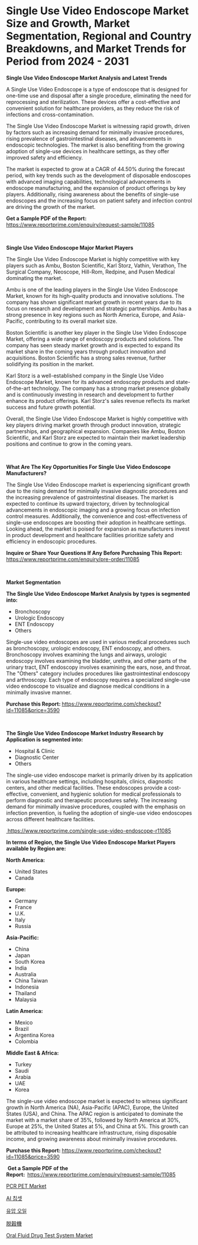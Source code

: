 <p><h1>Single Use Video Endoscope Market Size and Growth, Market Segmentation, Regional and Country Breakdowns, and Market Trends for Period from 2024 -  2031</h1></p><p><strong>Single Use Video Endoscope Market Analysis and Latest Trends</strong></p>
<p><p>A Single Use Video Endoscope is a type of endoscope that is designed for one-time use and disposal after a single procedure, eliminating the need for reprocessing and sterilization. These devices offer a cost-effective and convenient solution for healthcare providers, as they reduce the risk of infections and cross-contamination.</p><p>The Single Use Video Endoscope Market is witnessing rapid growth, driven by factors such as increasing demand for minimally invasive procedures, rising prevalence of gastrointestinal diseases, and advancements in endoscopic technologies. The market is also benefiting from the growing adoption of single-use devices in healthcare settings, as they offer improved safety and efficiency.</p><p>The market is expected to grow at a CAGR of 44.50% during the forecast period, with key trends such as the development of disposable endoscopes with advanced imaging capabilities, technological advancements in endoscope manufacturing, and the expansion of product offerings by key players. Additionally, rising awareness about the benefits of single-use endoscopes and the increasing focus on patient safety and infection control are driving the growth of the market.</p></p>
<p><strong>Get a Sample PDF of the Report:&nbsp;</strong> <a href="https://www.reportprime.com/enquiry/request-sample/11085">https://www.reportprime.com/enquiry/request-sample/11085</a></p>
<p>&nbsp;</p>
<p><strong>Single Use Video Endoscope Major Market Players</strong></p>
<p><p>The Single Use Video Endoscope Market is highly competitive with key players such as Ambu, Boston Scientific, Karl Storz, Vathin, Verathon, The Surgical Company, Neoscope, Hill-Rom, Redpine, and Pusen Medical dominating the market. </p><p>Ambu is one of the leading players in the Single Use Video Endoscope Market, known for its high-quality products and innovative solutions. The company has shown significant market growth in recent years due to its focus on research and development and strategic partnerships. Ambu has a strong presence in key regions such as North America, Europe, and Asia-Pacific, contributing to its overall market size.</p><p>Boston Scientific is another key player in the Single Use Video Endoscope Market, offering a wide range of endoscopy products and solutions. The company has seen steady market growth and is expected to expand its market share in the coming years through product innovation and acquisitions. Boston Scientific has a strong sales revenue, further solidifying its position in the market.</p><p>Karl Storz is a well-established company in the Single Use Video Endoscope Market, known for its advanced endoscopy products and state-of-the-art technology. The company has a strong market presence globally and is continuously investing in research and development to further enhance its product offerings. Karl Storz's sales revenue reflects its market success and future growth potential.</p><p>Overall, the Single Use Video Endoscope Market is highly competitive with key players driving market growth through product innovation, strategic partnerships, and geographical expansion. Companies like Ambu, Boston Scientific, and Karl Storz are expected to maintain their market leadership positions and continue to grow in the coming years.</p></p>
<p>&nbsp;</p>
<p><strong>What Are The Key Opportunities For Single Use Video Endoscope Manufacturers?</strong></p>
<p><p>The Single Use Video Endoscope market is experiencing significant growth due to the rising demand for minimally invasive diagnostic procedures and the increasing prevalence of gastrointestinal diseases. The market is expected to continue its upward trajectory, driven by technological advancements in endoscopic imaging and a growing focus on infection control measures. Additionally, the convenience and cost-effectiveness of single-use endoscopes are boosting their adoption in healthcare settings. Looking ahead, the market is poised for expansion as manufacturers invest in product development and healthcare facilities prioritize safety and efficiency in endoscopic procedures.</p></p>
<p><strong>Inquire or Share Your Questions If Any Before Purchasing This Report:</strong> <a href="https://www.reportprime.com/enquiry/pre-order/11085">https://www.reportprime.com/enquiry/pre-order/11085</a></p>
<p>&nbsp;</p>
<p><strong>Market Segmentation</strong></p>
<p><strong>The Single Use Video Endoscope Market Analysis by types is segmented into:</strong></p>
<p><ul><li>Bronchoscopy</li><li>Urologic Endoscopy</li><li>ENT Endoscopy</li><li>Others</li></ul></p>
<p><p>Single-use video endoscopes are used in various medical procedures such as bronchoscopy, urologic endoscopy, ENT endoscopy, and others. Bronchoscopy involves examining the lungs and airways, urologic endoscopy involves examining the bladder, urethra, and other parts of the urinary tract, ENT endoscopy involves examining the ears, nose, and throat. The "Others" category includes procedures like gastrointestinal endoscopy and arthroscopy. Each type of endoscopy requires a specialized single-use video endoscope to visualize and diagnose medical conditions in a minimally invasive manner.</p></p>
<p><strong>Purchase this Report:&nbsp;</strong><a href="https://www.reportprime.com/checkout?id=11085&price=3590">https://www.reportprime.com/checkout?id=11085&price=3590</a></p>
<p>&nbsp;</p>
<p><strong>The Single Use Video Endoscope Market Industry Research by Application is segmented into:</strong></p>
<p><ul><li>Hospital & Clinic</li><li>Diagnostic Center</li><li>Others</li></ul></p>
<p><p>The single-use video endoscope market is primarily driven by its application in various healthcare settings, including hospitals, clinics, diagnostic centers, and other medical facilities. These endoscopes provide a cost-effective, convenient, and hygienic solution for medical professionals to perform diagnostic and therapeutic procedures safely. The increasing demand for minimally invasive procedures, coupled with the emphasis on infection prevention, is fueling the adoption of single-use video endoscopes across different healthcare facilities.</p></p>
<p><a href="https://www.reportprime.com/single-use-video-endoscope-r11085">&nbsp;https://www.reportprime.com/single-use-video-endoscope-r11085</a></p>
<p><strong>In terms of Region, the Single Use Video Endoscope Market Players available by Region are:</strong></p>
<p>
    <p> <strong> North America: </strong>
        <ul>
            <li>United States</li>
            <li>Canada</li>
        </ul>
        </p> 
    <p> <strong> Europe: </strong>
        <ul>
            <li>Germany</li>
            <li>France</li>
            <li>U.K.</li>
            <li>Italy</li>
            <li>Russia</li>
        </ul>
        </p> 
    <p> <strong> Asia-Pacific: </strong>
        <ul>
            <li>China</li>
            <li>Japan</li>
            <li>South Korea</li>
            <li>India</li>
            <li>Australia</li>
            <li>China Taiwan</li>
            <li>Indonesia</li>
            <li>Thailand</li>
            <li>Malaysia</li>
        </ul>
        </p> 
    <p> <strong> Latin America: </strong>
        <ul>
            <li>Mexico</li>
            <li>Brazil</li>
            <li>Argentina Korea</li>
            <li>Colombia</li>
        </ul>
        </p> 
    <p> <strong> Middle East & Africa: </strong>
        <ul>
            <li>Turkey</li>
            <li>Saudi</li>
            <li>Arabia</li>
            <li>UAE</li>
            <li>Korea</li>
        </ul>
    </p>
    </p>
<p><p>The single-use video endoscope market is expected to witness significant growth in North America (NA), Asia-Pacific (APAC), Europe, the United States (USA), and China. The APAC region is anticipated to dominate the market with a market share of 35%, followed by North America at 30%, Europe at 25%, the United States at 5%, and China at 5%. This growth can be attributed to increasing healthcare infrastructure, rising disposable income, and growing awareness about minimally invasive procedures.</p></p>
<p><strong>Purchase this Report: </strong><a href="https://www.reportprime.com/checkout?id=11085&price=3590">https://www.reportprime.com/checkout?id=11085&price=3590</a></p>
<p>&nbsp;<strong>Get a Sample PDF of the Report:&nbsp;&nbsp;</strong><a href="https://www.reportprime.com/enquiry/request-sample/11085">https://www.reportprime.com/enquiry/request-sample/11085</a></p>
<p><strong></strong></p>
<p><p><a href="https://issuu.com/reportprime-2/docs/pcr-pet-market-size-2030.pptx">PCR PET Market</a></p><p><a href="https://github.com/vseigx30c9a1j/Market-Research-Report-List-1/blob/main/482266122350.md">AI 칩셋</a></p><p><a href="https://github.com/WilburKihn5676/Market-Research-Report-List-1/blob/main/255594522351.md">유압 오일</a></p><p><a href="https://github.com/dzy793153605/Market-Research-Report-List-1/blob/main/814458524373.md">脱穀機</a></p><p><a href="https://github.com/marloy8/Market-Research-Report-List-4/blob/main/oral-fluid-drug-test-system-market.md">Oral Fluid Drug Test System Market</a></p></p>